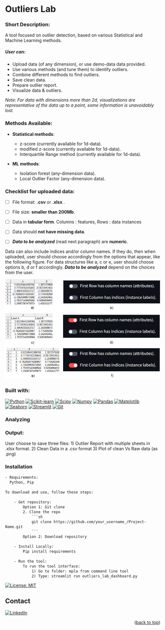 # Outliers Lab

### Short Description:

A tool focused on outlier detection, based on various Statistical and Machine Learning methods. 


##### User can:

- Upload data (of any dimension), or use demo-data data provided.
- Use various methods (and tune them) to identify outliers.
- Combine different methods to find outliers.
- Save clean data.
- Prepare outlier report.
- Visualize data & outliers.

*Note: For data with dimensions more than 2d, visualizations are representative of the data up to a point, some information is unavoidably lost.* 


### Methods Available:

- **Statistical methods**:
    - z-score (currently available for 1d-data).
    - modified z-score (currently available for 1d-data).
    - Interquartile Range method (currently available for 1d-data).

- **ML methods**:
    - Isolation forest (any-dimension data).
    - Local Outlier Factor (any-dimension data).


### Checklist for uploaded data:

- [ ] File format: **.csv** or **.xlsx** .
- [ ] File size: **smaller than 200Mb**.
- [ ] Data in **tabular form**. 
      Columns : features, 
      Rows : data instances
- [ ] Data should **not have missing data**.
- [ ] ***Data to be analyzed*** (read next paragraph) are **numeric**.



Data can also include indices and/or column names. If they do, then when uploaded, user should choose accordingly from the options that appear, like the following figure. For data structures like a, c or e, user should choose options b, d or f accordingly. ***Data to be analyzed*** depend on the choices from the user.

![Image error. The image showed self explanatory buttons with options: 'First Row has column names (attributes).' and 'First Column has indices (instance labels).' and examples of data in each case.'](data\readme_data\feature_label_index_options.png "Options if indices or column names are included.")





### Built with:

[![Python][Python.js]][Python-url] 
[![Scikit-learn][Scikit-learn.js]][Scikit-learn-url] [![Scipy][Scipy.js]][Scipy-url] 
[![Numpy][Numpy.js]][Numpy-url] [![Pandas][Pandas.js]][Pandas-url] 
[![Matplotlib][Matplotlib.js]][Matplotlib-url] [![Seaborn][Seaborn.js]][Seaborn-url] 
[![Streamlit][Streamlit.js]][Streamlit-url]
[![Git][Git.js]][Git-url]



### Analyzing 




### Output:
    
User choose to save three files:
    1) Outlier Report with multiple sheets in .xlsx format.
    2) Clean Data in a .csv format
    3) Plot of clean Vs Raw data (as .png)


### Installation

    - Requirements: 
      Python, Pip
    
    To download and use, follow these steps:

        - Get repository:
            Option 1: Git clone
            2. Clone the repo
                ```sh
                git clone https://github.com/your_username_/Project-Name.git
                ```
            Option 2: Download repository

        - Install Locally:     
            Pip install requirements

        - Run the tool:
            To run the tool interface:
                1) Go to folder: mpla from command line tool
                2) Type: streamlit run outliers_lab_dashboard.py 
        
[![License: MIT](https://assets-global.website-files.com/5e0f1144930a8bc8aace526c/65dd9eb5aaca434fac4f1c34_License-MIT-blue.svg)](/LICENSE)



<!-- CONTACT -->
## Contact

[![LinkedIn][linkedin-shield]][linkedin-url]


<p align="right">(<a href="#readme-top">back to top</a>)</p>






[Python.js]: https://img.shields.io/badge/python-3670A0?style=for-the-badge&logo=python&logoColor=ffdd54
[Pandas.js]: https://img.shields.io/badge/pandas-%23150458.svg?style=for-the-badge&logo=pandas&logoColor=white
[Numpy.js]: https://img.shields.io/badge/numpy-%23013243.svg?style=for-the-badge&logo=numpy&logoColor=white
[Streamlit.js]: https://img.shields.io/badge/streamlit-FF4B4B?style=for-the-badge&logo=streamlit&logoColor=white
[Matplotlib.js]: https://img.shields.io/badge/matplotlib-%23013243?style=for-the-badge&logo=Matplotlib&logoColor=black
[Scipy.js]: https://img.shields.io/badge/SciPy-%230C55A5.svg?style=for-the-badge&logo=scipy&logoColor=%white
[Git.js]: https://img.shields.io/badge/git-%23F05033.svg?style=for-the-badge&logo=git&logoColor=white
[Scikit-learn.js]: https://img.shields.io/badge/scikit--learn-%23F7931E.svg?style=for-the-badge&logo=scikit-learn&logoColor=white
[Seaborn.js]: https://img.shields.io/badge/seaborn-%23F7931E.svg?style=for-the-badge&logo=seaborn&logoColor=white

[Python-url]: https://www.python.org/
[Pandas-url]: https://pandas.pydata.org/
[Numpy-url]: https://numpy.org/
[Streamlit-url]: https://streamlit.io/
[Matplotlib-url]: https://matplotlib.org/
[Scipy-url]: https://scipy.org/
[Git-url]: https://git-scm.com/
[Scikit-learn-url]: https://scikit-learn.org/
[Scikit-learn-url]: https://scikit-learn.org/
[Seaborn-url]: https://seaborn.pydata.org/


[linkedin-shield]: https://img.shields.io/badge/-LinkedIn-black.svg?style=for-the-badge&logo=linkedin&colorB=555
[linkedin-url]: https://www.linkedin.com/in/savvas-eftychis/
